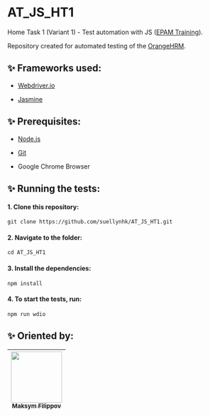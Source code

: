 # AT_JS_HT1
Home Task 1 (Variant 1) - Test automation with JS ([EPAM Training](https://training.epam.com/)).

Repository created for automated testing of the [OrangeHRM](https://opensource-demo.orangehrmlive.com/).

## ✨ Frameworks used:
- [Webdriver.io](https://webdriver.io)

- [Jasmine](https://jasmine.github.io)

## ✨ Prerequisites:
- [Node.js](https://nodejs.org)

- [Git](https://git-scm.com)

- Google Chrome Browser 

## ✨ Running the tests:
#### 1. Clone this repository:
`git clone https://github.com/suellynhk/AT_JS_HT1.git`

#### 2. Navigate to the folder:
`cd AT_JS_HT1`

#### 3. Install the dependencies:
`npm install`

#### 4. To start the tests, run: 
`npm run wdio`

## ✨ Oriented by:
| [<img src="https://avatars.githubusercontent.com/u/11262500?v=4" width=115><br><sub>Maksym Filippov</sub>](https://github.com/maksymfilippov) |
| :---: |
